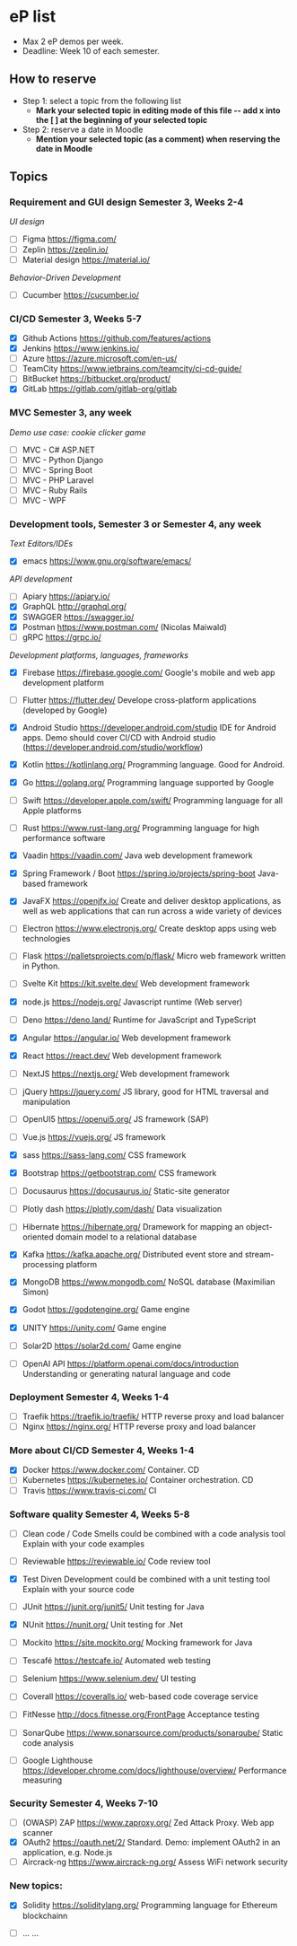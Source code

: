 # eP list
- Max 2 eP demos per week.
- Deadline: Week 10 of each semester.

## How to reserve
- Step 1: select a topic from the following list
  - **Mark your selected topic in editing mode of this file -- add x into the [ ] at the beginning of your selected topic**
- Step 2: reserve a date in Moodle
  - **Mention your selected topic (as a comment) when reserving the date in Moodle**

## Topics 

### Requirement and GUI design		Semester 3, Weeks 2-4	

_UI design_

- [ ] Figma	  https://figma.com/	
- [ ] Zeplin	https://zeplin.io/	
- [ ] Material design	https://material.io/	

_Behavior-Driven Development_

- [ ] Cucumber	https://cucumber.io/	
			
### CI/CD		Semester 3, Weeks 5-7	
- [X] Github Actions	https://github.com/features/actions	
- [X] Jenkins	https://www.jenkins.io/
- [ ] Azure	https://azure.microsoft.com/en-us/	
- [ ] TeamCity	https://www.jetbrains.com/teamcity/ci-cd-guide/	
- [ ] BitBucket	https://bitbucket.org/product/	
- [x] GitLab	https://gitlab.com/gitlab-org/gitlab	
			
### MVC		Semester 3, any week	
_Demo use case: cookie clicker game_

- [ ] MVC - C# ASP.NET		
- [ ] MVC - Python Django		
- [ ] MVC - Spring Boot		
- [ ] MVC - PHP Laravel	
- [ ] MVC - Ruby Rails		
- [ ] MVC - WPF		
			
### Development tools, Semester 3 or Semester 4, any week
_Text Editors/IDEs_


- [x] emacs	https://www.gnu.org/software/emacs/


_API development_

- [ ] Apiary	https://apiary.io/	
- [x] GraphQL	http://graphql.org/
- [x] SWAGGER	https://swagger.io/	
- [x] Postman	https://www.postman.com/ (Nicolas Maiwald)	
- [ ] gRPC	https://grpc.io/	

_Development platforms, languages, frameworks_

- [X] Firebase	https://firebase.google.com/	Google's mobile and web app development platform
- [ ] Flutter	https://flutter.dev/	Develope cross-platform applications (developed by Google)
- [x] Android Studio	https://developer.android.com/studio	IDE for Android apps. Demo should cover CI/CD with Android studio (https://developer.android.com/studio/workflow)
- [x] Kotlin	https://kotlinlang.org/	Programming language. Good for Android.
- [x] Go	https://golang.org/	Programming language supported by Google
- [ ] Swift	https://developer.apple.com/swift/	Programming language for all Apple platforms
- [ ] Rust	https://www.rust-lang.org/	Programming language for high performance software
- [X] Vaadin	https://vaadin.com/	Java web development framework
- [X] Spring Framework / Boot	https://spring.io/projects/spring-boot	Java-based framework
- [X] JavaFX	https://openjfx.io/	Create and deliver desktop applications, as well as web applications that can run across a wide variety of devices

- [ ] Electron	https://www.electronjs.org/	Create desktop apps using web technologies
	
- [ ] Flask	https://palletsprojects.com/p/flask/	Micro web framework written in Python.
- [ ] Svelte Kit	https://kit.svelte.dev/	Web development framework
	
- [x] node.js	https://nodejs.org/	Javascript runtime (Web server)
- [ ] Deno	https://deno.land/	Runtime for JavaScript and TypeScript

- [x] Angular	https://angular.io/	Web development framework
- [x] React	https://react.dev/	Web development framework

- [ ] NextJS	https://nextjs.org/	Web development framework
- [ ] jQuery	https://jquery.com/	JS library, good for HTML traversal and manipulation
- [ ] OpenUI5	https://openui5.org/	JS framework (SAP)
- [ ] Vue.js 	https://vuejs.org/	JS framework
			
- [x] sass	https://sass-lang.com/	CSS framework
- [x] Bootstrap	https://getbootstrap.com/	CSS framework
			
- [ ] Docusaurus	https://docusaurus.io/	Static-site generator
			
- [ ] Plotly dash	https://plotly.com/dash/	Data visualization
			
- [ ] Hibernate	https://hibernate.org/	Dramework for mapping an object-oriented domain model to a relational database
 
- [x] Kafka	https://kafka.apache.org/	Distributed event store and stream-processing platform
- [X] MongoDB	https://www.mongodb.com/	NoSQL database	(Maximilian Simon)

- [x] Godot	https://godotengine.org/	Game engine
- [x] UNITY	https://unity.com/	Game engine
- [ ] Solar2D	https://solar2d.com/	Game engine
			
- [ ] OpenAI API	https://platform.openai.com/docs/introduction	Understanding or generating natural language and code
			
### Deployment		Semester 4, Weeks 1-4	
- [ ] Traefik 	https://traefik.io/traefik/	HTTP reverse proxy and load balancer 
- [ ] Nginx	https://nginx.org/	HTTP reverse proxy and load balancer 
			
### More about CI/CD		Semester 4, Weeks 1-4	
- [X] Docker	https://www.docker.com/	Container. CD
- [ ] Kubernetes	https://kubernetes.io/	Container orchestration. CD
- [ ] Travis	https://www.travis-ci.com/	CI
			
### Software quality		Semester 4, Weeks 5-8	
- [ ] Clean code / Code Smells	could be combined with a code analysis tool	Explain with your code examples
- [ ] Reviewable	https://reviewable.io/ 	Code review tool
			
- [X] Test Diven Development	could be combined with a unit testing tool	Explain with your source code
- [ ] JUnit	https://junit.org/junit5/	Unit testing for Java
- [X] NUnit	https://nunit.org/	Unit testing for .Net
			
- [ ] Mockito	https://site.mockito.org/	Mocking framework for Java
- [ ] Tescafé	https://testcafe.io/	Automated web testing
- [ ] Selenium	https://www.selenium.dev/ 	UI testing
- [ ] Coverall	https://coveralls.io/	web-based code coverage service
- [ ] FitNesse	http://docs.fitnesse.org/FrontPage	Acceptance testing
			
- [ ] SonarQube	https://www.sonarsource.com/products/sonarqube/	Static code analysis
- [ ] Google Lighthouse	https://developer.chrome.com/docs/lighthouse/overview/	Performance measuring
			
### Security		Semester 4, Weeks 7-10	
- [ ] (OWASP) ZAP	https://www.zaproxy.org/	Zed Attack Proxy. Web app scanner
- [x] OAuth2	https://oauth.net/2/	Standard. Demo: implement OAuth2 in an application, e.g. Node.js
- [ ] Aircrack-ng	https://www.aircrack-ng.org/	Assess WiFi network security
			
### New topics:
- [x] Solidity	https://soliditylang.org/	Programming language for Ethereum blockchainn
- [ ] ... ...	
			
